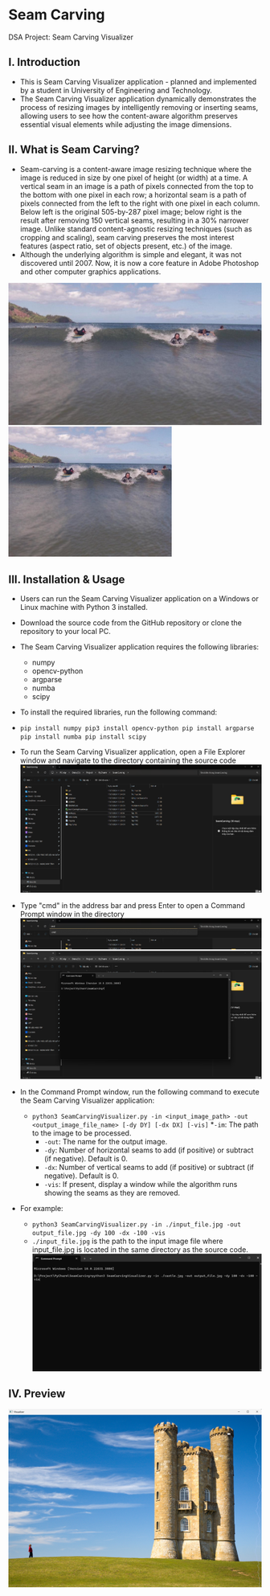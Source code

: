 # Seam Carving
DSA Project: Seam Carving Visualizer
## I. Introduction

+ This is Seam Carving Visualizer application - planned and implemented by a student in University of Engineering and Technology.
+ The Seam Carving Visualizer application dynamically demonstrates the process of resizing images by intelligently removing or inserting seams, allowing users to see how the content-aware algorithm preserves essential visual elements while adjusting the image dimensions.

## II. What is Seam Carving?
+ Seam-carving is a content-aware image resizing technique where the image is reduced in size by one pixel of height (or width) at a time. A vertical seam in an image is a path of pixels connected from the top to the bottom with one pixel in each row; a horizontal seam is a path of pixels connected from the left to the right with one pixel in each column. Below left is the original 505-by-287 pixel image; below right is the result after removing 150 vertical seams, resulting in a 30% narrower image. Unlike standard content-agnostic resizing techniques (such as cropping and scaling), seam carving preserves the most interest features (aspect ratio, set of objects present, etc.) of the image.
+ Although the underlying algorithm is simple and elegant, it was not discovered until 2007. Now, it is now a core feature in Adobe Photoshop and other computer graphics applications.

<img src="eg/img.png"  width="525"/> <img src="eg/img_1.png"  width="325"/>

## III. Installation & Usage
+ Users can run the Seam Carving Visualizer application on a Windows or Linux machine with Python 3 installed.
+ Download the source code from the GitHub repository or clone the repository to your local PC.
+ The Seam Carving Visualizer application requires the following libraries:
  + numpy
  + opencv-python
  + argparse
  + numba
  + scipy
+ To install the required libraries, run the following command:
+ `pip install numpy pip3 install opencv-python pip install argparse pip install numba pip install scipy`
+ To run the Seam Carving Visualizer application, open a File Explorer window and navigate to the directory containing the source code
![img_2.png](eg/img_2.png)
+ Type "cmd" in the address bar and press Enter to open a Command Prompt window in the directory
![img_3.png](eg/img_3.png)
![img_4.png](eg/img_4.png)
+ In the Command Prompt window, run the following command to execute the Seam Carving Visualizer application:
  + `python3 SeamCarvingVisualizer.py -in <input_image_path> -out <output_image_file_name> [-dy DY] [-dx DX] [-vis]`
    *`-im`: The path to the image to be processed.
    * `-out`: The name for the output image.
    * `-dy`: Number of horizontal seams to add (if positive) or subtract (if negative). Default is 0.
    * `-dx`: Number of vertical seams to add (if positive) or subtract (if negative). Default is 0.
    * `-vis`: If present, display a window while the algorithm runs showing the seams as they are removed.

+ For example:
  + `python3 SeamCarvingVisualizer.py -in ./input_file.jpg -out output_file.jpg -dy 100 -dx -100 -vis`
  + `./input_file.jpg` is the path to the input image file where input_file.jpg is located in the same directory as the source code.
  ![img_5.png](eg/img_5.png)

## IV. Preview

![img_6.png](eg/img_6.png)
